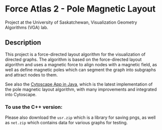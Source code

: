 # Force Atlas 2 - Pole Magnetic Layout

Project at the University of Saskatchewan, 
Visualization Geometry Algorithms (VGA) lab.

## Description

This project is a force-directed layout algorithm for the visualization of
directed graphs. The algorithm is based on the force-directed layout algorithm
and uses a magnetic force to align nodes with a magnetic field, as well as define
magnetic poles which can segment the graph into subgraphs and attract nodes to them.

See also the [Cytoscape App in Java](https://github.com/BJNick/CytoscapeMagneticLayout), which 
is the latest implementation of the pole magnetic layout algorithm, with
many improvements and integrated into Cytoscape.

### To use the C++ version:

Please also download the `usr.zip` which is a library for saving pngs, as well
as `net.zip` which contains data for various graphs for testing.

